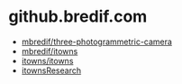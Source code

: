 # github.bredif.com

 * [mbredif/three-photogrammetric-camera](http://github.bredif.com/three-photogrammetric-camera/examples/)
 * [mbredif/itowns](http://github.bredif.com/itowns/examples/)
 * [itowns/itowns](http://itowns.github.io/itowns/examples/)
 * [itownsResearch](http://itownsResearch.github.io)
